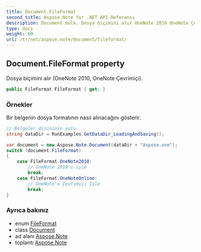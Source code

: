 ```yaml
---
title: Document.FileFormat
second_title: Aspose.Note for .NET API Referansı
description: Document mülk. Dosya biçimini alır OneNote 2010 OneNote Çevrimiçi.
type: docs
weight: 60
url: /tr/net/aspose.note/document/fileformat/
---
```

## Document.FileFormat property

Dosya biçimini alır (OneNote 2010, OneNote Çevrimiçi).

```csharp
public FileFormat FileFormat { get; }
```

### Örnekler

Bir belgenin dosya formatının nasıl alınacağını gösterir.

```csharp
// Belgeler dizininin yolu.
string dataDir = RunExamples.GetDataDir_LoadingAndSaving();

var document = new Aspose.Note.Document(dataDir + "Aspose.one");
switch (document.FileFormat)
{
    case FileFormat.OneNote2010:
        // OneNote 2010'u işle
        break;
    case FileFormat.OneNoteOnline:
        // OneNote'u Çevrimiçi İşle
        break;
}
```

### Ayrıca bakınız

* enum [FileFormat](../../fileformat/)
* class [Document](../)
* ad alanı [Aspose.Note](../../document/)
* toplantı [Aspose.Note](../../../)


